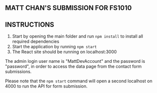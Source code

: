 ## MATT CHAN'S SUBMISSION FOR FS1010

## INSTRUCTIONS

1) Start by opening the main folder and run `npm install` to install all required dependencies
2) Start the application by running `npm start`
3) The React site should be running on localhost:3000

The admin login user name is "MattDevAccount" and the password is "password", in order to access the data page from the contact form submissions.

Please note that the `npm start` command will open a second localhost on 4000 to run the API for form submission.